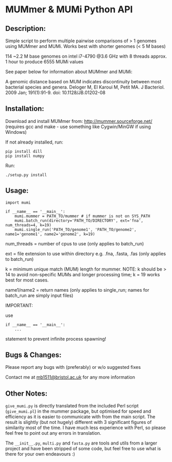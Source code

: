 # MUMmer & MUMi Python API

## Description:

Simple script to perform multiple pairwise comparisons of > 1 genomes using MUMmer and MUMi.
Works best with shorter genomes (< 5 M bases)

114 ~2.2 M base genomes on intel i7-4790 @3.6 GHz with 8 threads approx. 1 hour to produce 6555
MUMi values

See paper below for information about MUMmer and MUMi:

A genomic distance based on MUM indicates discontinuity between most bacterial species and genera. 
Deloger M, El Karoui M, Petit MA. J Bacteriol. 2009 Jan; 191(1):91-9. doi: 10.1128/JB.01202-08

## Installation:

Download and install MUMmer from: http://mummer.sourceforge.net/
(requires gcc and make - use something like Cygwin/MinGW if using Windows)

If not already installed, run:

	pip install dill
	pip install numpy

Run:

	./setup.py install


## Usage:

	import mumi
	
	if __name__ == '__main__':
		mumi.mummer = PATH_TO/mummer # if mummer is not on SYS_PATH
		mumi.batch_run(directory='PATH_TO/DIRECTORY', ext='fna', num_threads=4, k=19)
		mumi.single_run('PATH_TO/genome1', 'PATH_TO/genome2', name1='genome1', name2='genome2', k=19)

num_threads = number of cpus to use (only applies to batch_run)

ext = file extension to use within directory e.g. .fna, .fasta, .fas (only applies to batch_run)

k = minimum unique match (MUM) length for mummer. NOTE: k should be > 14 to avoid non-specific MUMs and longer processing time; k = 19 works best for most cases.

name1/name2 = return names (only applies to single_run; names for batch_run are simply input files)

IMPORTANT:

use 

	if __name__ == '__main__':
		...

statement to prevent infinite process spawning!
	
## Bugs & Changes:

Please report any bugs with (preferably) or w/o suggested fixes

Contact me at mb1511@bristol.ac.uk for any more information
	
## Other Notes:
	
`give_mumi.py` is directly translated from the included Perl script (`give_mumi.pl`) in the mummer 
package, but optimised for speed and efficiency as it is easier to communicate with from the
main script. The result is slightly (but not hugely) different with 3 significant figures of
similarity most of the time. I have much less experience with Perl, so please feel free to point
out any errors in translation.

The `__init__.py`, `multi.py` and `fasta.py` are tools and utils from a larger project and have been 
stripped of some code, but feel free to use what is there for your own endeavours :)

